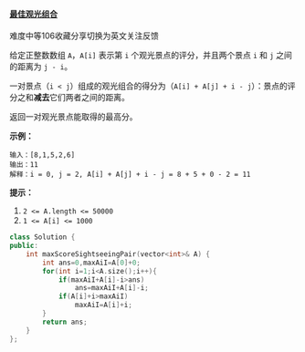 #### [最佳观光组合](https://leetcode-cn.com/problems/best-sightseeing-pair/)

难度中等106收藏分享切换为英文关注反馈

给定正整数数组 `A`，`A[i]` 表示第 `i` 个观光景点的评分，并且两个景点 `i` 和 `j` 之间的距离为 `j - i`。

一对景点（`i < j`）组成的观光组合的得分为（`A[i] + A[j] + i - j`）：景点的评分之和**减去**它们两者之间的距离。

返回一对观光景点能取得的最高分。

 

**示例：**

```
输入：[8,1,5,2,6]
输出：11
解释：i = 0, j = 2, A[i] + A[j] + i - j = 8 + 5 + 0 - 2 = 11
```

 

**提示：**

1. `2 <= A.length <= 50000`
2. `1 <= A[i] <= 1000`

~~~c++
class Solution {
public:
    int maxScoreSightseeingPair(vector<int>& A) {
        int ans=0,maxAiI=A[0]+0;
        for(int i=1;i<A.size();i++){
            if(maxAiI+A[i]-i>ans)
                ans=maxAiI+A[i]-i;
            if(A[i]+i>maxAiI)
                maxAiI=A[i]+i;
        }
        return ans;
    }
};
~~~


